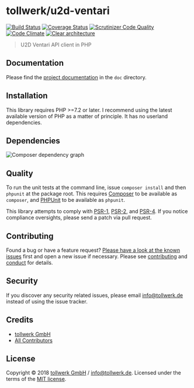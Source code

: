 # tollwerk/u2d-ventari

[![Build Status][travis-image]][travis-url] [![Coverage Status](https://coveralls.io/repos/github/tollwerk/u2d-ventari/badge.svg?branch=master)](https://coveralls.io/github/tollwerk/u2d-ventari?branch=master)
 [![Scrutinizer Code Quality][scrutinizer-image]][scrutinizer-url] [![Code Climate][codeclimate-image]][codeclimate-url]  [![Clear architecture][clear-architecture-image]][clear-architecture-url]

> U2D Ventari API client in PHP

## Documentation

Please find the [project documentation](doc/index.md) in the `doc` directory.

## Installation

This library requires PHP >=7.2 or later. I recommend using the latest available version of PHP as a matter of principle. It has no userland dependencies.

## Dependencies

![Composer dependency graph](https://rawgit.com/tollwerk/u2d-ventari/master/doc/dependencies.svg)

## Quality

To run the unit tests at the command line, issue `composer install` and then `phpunit` at the package root. This requires [Composer](http://getcomposer.org/) to be available as `composer`, and [PHPUnit](http://phpunit.de/manual/) to be available as `phpunit`.

This library attempts to comply with [PSR-1][], [PSR-2][], and [PSR-4][]. If you notice compliance oversights, please send a patch via pull request.

## Contributing

Found a bug or have a feature request? [Please have a look at the known issues](https://github.com/tollwerk/u2d-ventari/issues) first and open a new issue if necessary. Please see [contributing](CONTRIBUTING.md) and [conduct](CONDUCT.md) for details.

## Security

If you discover any security related issues, please email info@tollwerk.de instead of using the issue tracker.

## Credits

- [tollwerk GmbH][author-url]
- [All Contributors](../../contributors)

## License

Copyright © 2018 [tollwerk GmbH][author-url] / info@tollwerk.de. Licensed under the terms of the [MIT license](LICENSE).


[travis-image]: https://secure.travis-ci.org/tollwerk/u2d-ventari.svg
[travis-url]: https://travis-ci.org/tollwerk/u2d-ventari
[coveralls-image]: https://coveralls.io/repos/github/tollwerk/u2d-ventari/badge.svg?branch=master
[coveralls-url]: https://coveralls.io/github/tollwerk/u2d-ventari?branch=master
[scrutinizer-image]: https://scrutinizer-ci.com/g/tollwerk/u2d-ventari/badges/quality-score.png?b=master
[scrutinizer-url]: https://scrutinizer-ci.com/g/tollwerk/u2d-ventari/?branch=master
[codeclimate-image]: https://lima.codeclimate.com/github/tollwerk/u2d-ventari/badges/gpa.svg
[codeclimate-url]: https://lima.codeclimate.com/github/tollwerk/u2d-ventari

[clear-architecture-image]: https://img.shields.io/badge/Clear%20Architecture-%E2%9C%94-brightgreen.svg
[clear-architecture-url]: https://github.com/jkphl/clear-architecture
[author-url]: https://tollwerk.de
[PSR-1]: https://github.com/php-fig/fig-standards/blob/master/accepted/PSR-1-basic-coding-standard.md
[PSR-2]: https://github.com/php-fig/fig-standards/blob/master/accepted/PSR-2-coding-style-guide.md
[PSR-4]: https://github.com/php-fig/fig-standards/blob/master/accepted/PSR-4-autoloader.md
